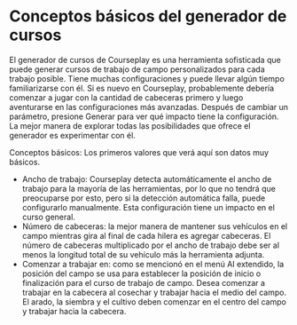 # Conceptos básicos del generador de cursos


El generador de cursos de Courseplay es una herramienta sofisticada que puede generar cursos de trabajo de campo personalizados para cada trabajo posible.
Tiene muchas configuraciones y puede llevar algún tiempo familiarizarse con él. Si es nuevo en Courseplay, probablemente debería comenzar a jugar con la cantidad de cabeceras primero y luego aventurarse en las configuraciones más avanzadas.
Después de cambiar un parámetro, presione Generar para ver qué impacto tiene la configuración. La mejor manera de explorar todas las posibilidades que ofrece el generador es experimentar con él.



Conceptos básicos:
Los primeros valores que verá aquí son datos muy básicos.
- Ancho de trabajo: Courseplay detecta automáticamente el ancho de trabajo para la mayoría de las herramientas, por lo que no tendrá que preocuparse por esto,
pero si la detección automática falla, puede configurarlo manualmente. Esta configuración tiene un impacto en el curso general.
- Número de cabeceras: la mejor manera de mantener sus vehículos en el campo mientras gira al final de cada hilera es agregar cabeceras.
El número de cabeceras multiplicado por el ancho de trabajo debe ser al menos la longitud total de su vehículo más la herramienta adjunta.
- Comenzar a trabajar en: como se mencionó en el menú AI extendido, la posición del campo se usa para establecer la posición de inicio o finalización para
el curso de trabajo de campo. Desea comenzar a trabajar en la cabecera al cosechar y trabajar hacia el medio del campo.
El arado, la siembra y el cultivo deben comenzar en el centro del campo y trabajar hacia la cabecera.


